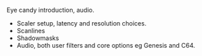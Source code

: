 Eye candy introduction, audio.
  * Scaler setup, latency and resolution choices.
  * Scanlines
  * Shadowmasks
  * Audio, both user filters and core options eg Genesis and C64.
